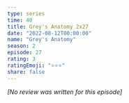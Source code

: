 ```yaml
---
type: series
time: 40
title: Grey's Anatomy 2x27
date: "2022-08-12T00:00:00"
name: "Grey's Anatomy"
season: 2
episode: 27
rating: 3
ratingEmoji: "⭐️⭐️⭐️"
share: false
---
```


*[No review was written for this episode]*